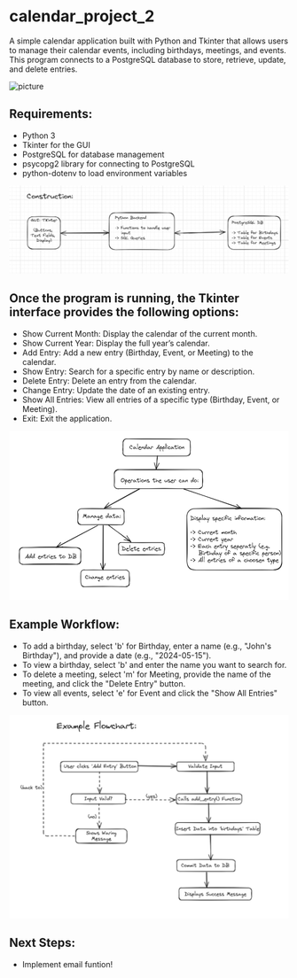 # **calendar_project_2** 
A simple calendar application built with Python and Tkinter that allows users to manage their calendar events, including birthdays, meetings, and events. This program connects to a PostgreSQL database to store, retrieve, update, and delete entries.

![picture](screenshots/screenshot2.png)

## Requirements:

- Python 3
- Tkinter for the GUI
- PostgreSQL for database management
- psycopg2 library for connecting to PostgreSQL
- python-dotenv to load environment variables
  
![picture](construction.png)


## Once the program is running, the Tkinter interface provides the following options:
- Show Current Month: Display the calendar of the current month.
- Show Current Year: Display the full year’s calendar.
- Add Entry: Add a new entry (Birthday, Event, or Meeting) to the calendar.
- Show Entry: Search for a specific entry by name or description.
- Delete Entry: Delete an entry from the calendar.
- Change Entry: Update the date of an existing entry.
- Show All Entries: View all entries of a specific type (Birthday, Event, or Meeting).
- Exit: Exit the application.
  
![picture](calendar.png)

## Example Workflow:
- To add a birthday, select 'b' for Birthday, enter a name (e.g., "John's Birthday"), and provide a date (e.g., "2024-05-15").
- To view a birthday, select 'b' and enter the name you want to search for.
- To delete a meeting, select 'm' for Meeting, provide the name of the meeting, and click the "Delete Entry" button.
- To view all events, select 'e' for Event and click the "Show All Entries" button.
  
![picture](Flowchart.png)

## Next Steps:
- Implement email funtion!


